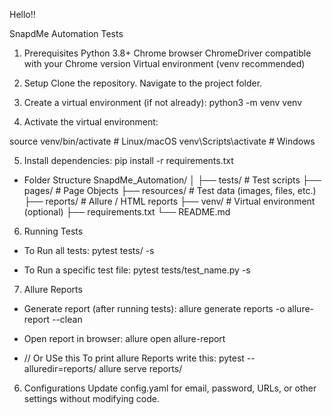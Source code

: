 Hello!!

SnapdMe Automation Tests
1. Prerequisites
Python 3.8+
Chrome browser
ChromeDriver compatible with your Chrome version
Virtual environment (venv recommended)

2. Setup
Clone the repository.
Navigate to the project folder.

3. Create a virtual environment (if not already):
python3 -m venv venv


4. Activate the virtual environment:

source venv/bin/activate  # Linux/macOS
venv\Scripts\activate     # Windows

5. Install dependencies:
pip install -r requirements.txt


- Folder Structure
 SnapdMe_Automation/
│
├── tests/                  # Test scripts
├── pages/                  # Page Objects
├── resources/              # Test data (images, files, etc.)
├── reports/                # Allure / HTML reports
├── venv/                   # Virtual environment (optional)
├── requirements.txt
└── README.md


6. Running Tests

- To Run all tests:
pytest tests/ -s

- To Run a specific test file:
pytest tests/test_name.py -s


7. Allure Reports

- Generate report (after running tests):
allure generate reports -o allure-report --clean

- Open report in browser:
allure open allure-report

- // Or USe this To print allure Reports write this:
pytest --alluredir=reports/
allure serve reports/


6. Configurations
Update config.yaml for email, password, URLs, or other settings without modifying code.






